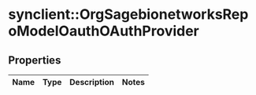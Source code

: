 # synclient::OrgSagebionetworksRepoModelOauthOAuthProvider


## Properties
Name | Type | Description | Notes
------------ | ------------- | ------------- | -------------


